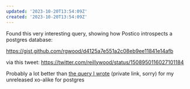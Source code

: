 ```yaml
---
updated: '2023-10-20T13:54:09Z'
created: '2023-10-20T13:54:09Z'
---
```

Found this very interesting query, showing how Postico introspects a postgres database:

https://gist.github.com/rgwood/d4125a7e551a2c08eb9ee11841e14afb

via this tweet: https://twitter.com/reillywood/status/1508950116027101184

Probably a lot better than [the query I wrote](https://github.com/llimllib/piggy/blob/925f47ebd5801f9ab113f568a7777649525819e5/main.go#L361) (private link, sorry) for my unreleased xo-alike for postgres